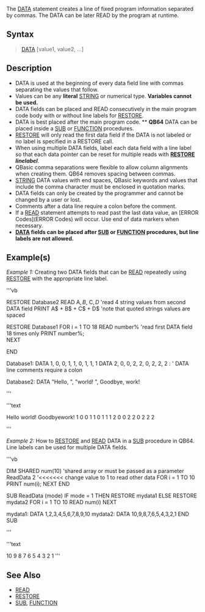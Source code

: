 The [DATA](DATA) statement creates a line of fixed program information separated by commas. The DATA can be later READ by the program at runtime.


## Syntax

>  [DATA](DATA) [value1, value2, ...]


## Description

* DATA is used at the beginning of every data field line with commas separating the values that follow.
* Values can be any **literal** [STRING](STRING) or numerical type. **Variables cannot be used.**
* DATA fields can be placed and READ consecutively in the main program code body with or without line labels for [RESTORE](RESTORE). 
* DATA is best placed after the main program code.
** **QB64** DATA can be placed inside a [SUB](SUB) or  [FUNCTION](FUNCTION) procedures.
* [RESTORE](RESTORE) will only read the first data field if the DATA is not labeled or no label is specified in a RESTORE call.
* When using multiple DATA fields, label each data field with a line label so that each data pointer can be reset for multiple reads with **[RESTORE](RESTORE) *linelabel***.
* QBasic comma separations were flexible to allow column alignments when creating them. QB64 removes spacing between commas.
* [STRING](STRING) DATA values with end spaces, QBasic keywords and values that include the comma character must be enclosed in quotation marks.
* DATA fields can only be created by the programmer and cannot be changed by a user or lost.
* Comments after a data line require a colon before the comment.
* If a [READ](READ) statement attempts to read past the last data value, an [ERROR Codes](ERROR Codes) will occur. Use end of data markers when necessary.
* **[DATA](DATA) fields can be placed after [SUB](SUB) or [FUNCTION](FUNCTION) procedures, but line labels are not allowed.**


## Example(s)

*Example 1:* Creating two DATA fields that can be [READ](READ) repeatedly using [RESTORE](RESTORE) with the appropriate line label.

'''vb

RESTORE Database2
READ A$, B$, C$, D$         'read 4 string values from second DATA field
PRINT A$ + B$ + C$ + D$     'note that quoted strings values are spaced

RESTORE Database1
FOR i = 1 TO 18
  READ number%                     'read first DATA field 18 times only
  PRINT number%;                   
NEXT

END

Database1:
DATA 1, 0, 0, 1, 1, 0, 1, 1, 1
DATA 2, 0, 0, 2, 2, 0, 2, 2, 2 :       ' DATA line comments require a colon

Database2:
DATA "Hello, ", "world! ", Goodbye, work! 

'''

'''text

Hello world! Goodbyework!
1  0  0  1  1  0  1  1  1  2  0  0  2  2  0  2  2  2

'''



*Example 2:* How to [RESTORE](RESTORE) and [READ](READ) DATA in a [SUB](SUB) procedure in QB64. Line labels can be used for multiple DATA fields.

'''vb

DIM SHARED num(10) 'shared array or must be passed as a parameter
ReadData 2 '<<<<<<< change value to 1 to read other data
FOR i = 1 TO 10
  PRINT num(i);
NEXT
END

SUB ReadData (mode)
IF mode = 1 THEN RESTORE mydata1 ELSE RESTORE mydata2
FOR i = 1 TO 10
  READ num(i)
NEXT

mydata1:
DATA 1,2,3,4,5,6,7,8,9,10
mydata2:
DATA 10,9,8,7,6,5,4,3,2,1
END SUB 

'''

'''text

 10  9  8  7  6  5  4  3  2  1 
'''



## See Also
 
* [READ](READ) 
* [RESTORE](RESTORE)
* [SUB](SUB), [FUNCTION](FUNCTION)




